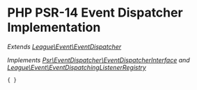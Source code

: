 # PHP PSR-14 Event Dispatcher Implementation
*Extends [League\Event\EventDispatcher](https://github.com/thephpleague/event/blob/master/src/EventDispatcher.php)*

*Implements [Psr\EventDispatcher\EventDispatcherInterface](https://github.com/php-fig/event-dispatcher/blob/master/src/EventDispatcherInterface.php) and [League\Event\EventDispatchingListenerRegistry](https://github.com/thephpleague/event/blob/master/src/EventDispatchingListenerRegistry.php)*

`{ }`